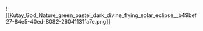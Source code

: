![[Kutay_God_Nature_green_pastel_dark_divine_flying_solar_eclipse__b49bef27-84e5-40ed-8082-26041131fa7e.png]]